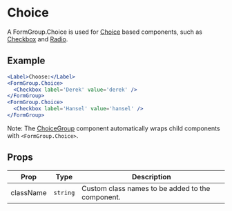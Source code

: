 # Choice

A FormGroup.Choice is used for [Choice](../Choice) based components, such as [Checkbox](../Checkbox) and [Radio](../Radio).


## Example

```jsx
<Label>Choose:</Label>
<FormGroup.Choice>
  <Checkbox label='Derek' value='derek' />
</FormGroup>
<FormGroup.Choice>
  <Checkbox label='Hansel' value='hansel' />
</FormGroup>
```

Note: The [ChoiceGroup](../ChoiceGroup) component automatically wraps child components with `<FormGroup.Choice>`.


## Props

| Prop | Type | Description |
| --- | --- | --- |
| className | `string` | Custom class names to be added to the component. |

